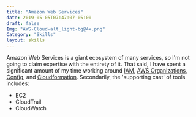 ```yaml
---
title: "Amazon Web Services"
date: 2019-05-05T07:47:07-05:00
draft: false
Img: "AWS-Cloud-alt_light-bg@4x.png"
Category: "Skills"
layout: skills
---
```


Amazon Web Services is a giant ecosystem of many services, so I'm not
going to claim expertise with the entirety of it.  That said, I have spent a significant
amount of my time working around [IAM][iam], [AWS Organizations][orgs],
[Config][config], and [Cloudformation][cfn].  Secondarily, the 'supporting cast'
of tools includes:

* EC2
* CloudTrail
* CloudWatch


[iam]: https://docs.aws.amazon.com/iam/?id=docs_gateway
[orgs]: https://docs.aws.amazon.com/organizations/?id=docs_gateway
[config]: https://docs.aws.amazon.com/config/?id=docs_gateway
[cfn]: https://docs.aws.amazon.com/cloudformation/?id=docs_gateway
